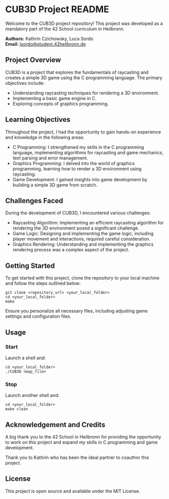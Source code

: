 # CUB3D Project README

Welcome to the CUB3D project repository! This project was developed as a mandatory part of the 42 School curriculum in Heilbronn.

**Authors:** Kathrin Czichowsky, Luca Sordo  
**Email:** lsordo@student.42heilbronn.de

## Project Overview

CUB3D is a project that explores the fundamentals of raycasting and creates a simple 3D game using the C programming language. The primary objectives include:

- Understanding raycasting techniques for rendering a 3D environment.
- Implementing a basic game engine in C.
- Exploring concepts of graphics programming.

## Learning Objectives

Throughout the project, I had the opportunity to gain hands-on experience and knowledge in the following areas:

- C Programming: I strengthened my skills in the C programming language, implementing algorithms for raycasting and game mechanics, text parsing and error management.
- Graphics Programming: I delved into the world of graphics programming, learning how to render a 3D environment using raycasting.
- Game Development: I gained insights into game development by building a simple 3D game from scratch.

## Challenges Faced

During the development of CUB3D, I encountered various challenges:

- Raycasting Algorithm: Implementing an efficient raycasting algorithm for rendering the 3D environment posed a significant challenge.
- Game Logic: Designing and implementing the game logic, including player movement and interactions, required careful consideration.
- Graphics Rendering: Understanding and implementing the graphics rendering process was a complex aspect of the project.

## Getting Started

To get started with this project, clone the repository to your local machine and follow the steps outlined below:

```
git clone <repository_url> <your_local_folder>
cd <your_local_folder>
make
```

Ensure you personalize all necessary files, including adjusting game settings and configuration files.

## Usage

### Start

Launch a shell and:

```
cd <your_local_folder>
./CUB3D <map_file>
```

### Stop

Launch another shell and:

```
cd <your_local_folder>
make clean
```

## Acknowledgement and Credits

A big thank you to the 42 School in Heilbronn for providing the opportunity to work on this project and expand my skills in C programming and game development.

Thank you to Kathrin who has been the ideal partner to coauthor this project.

## License

This project is open source and available under the MIT License.
```
